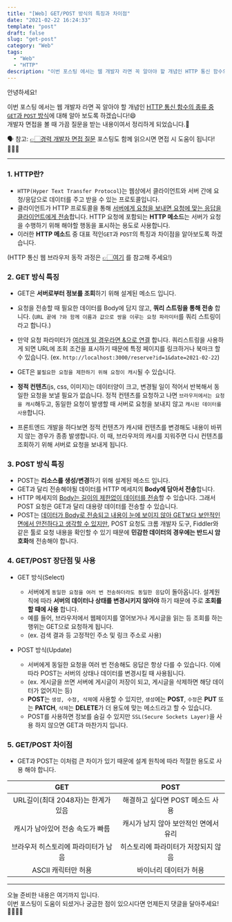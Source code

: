 ```yaml
---
title: "[Web] GET/POST 방식의 특징과 차이점"
date: "2021-02-22 16:24:33"
template: "post"
draft: false
slug: "get-post"
category: "Web"
tags:
  - "Web"
  - "HTTP"
description: "이번 포스팅 에서는 웹 개발자 라면 꼭 알아야 할 개념인 HTTP 통신 함수의 종류 중 `GET`과 `POST` 방식에 대해 알아 보도록 하겠습니다!😄"
---
```


안녕하세요!

이번 포스팅 에서는 웹 개발자 라면 꼭 알아야 할 개념인 <U>HTTP 통신 함수의 종류 중 `GET`과 `POST` 방식</U>에 대해 알아 보도록 하겠습니다!😄  
개발자 면접을 볼 때 가끔 질문을 받는 내용이여서 정리하게 되었습니다.📙  

🗣 참고: [👉🏻경력 개발자 면접 질문](https://shinsangeun.github.io/posts/interview/job-Interview) 포스팅도 함께 읽으시면 면접 시 도움이 됩니다!🙆🏻‍♀️

-----
### 1. HTTP란?
- `HTTP(Hyper Text Transfer Protocol`)는 웹상에서 클라이언트와 서버 간에 요청/응답으로 데이터를 주고 받을 수 있는 프로토콜입니다. 
- 클라이언트가 HTTP 프로토콜을 통해 <U>서버에게 요청을 보내면 요청에 맞는 응답을 클라이언트에게 전송</U>합니다. HTTP 요청에 포함되는 **HTTP 메소드**는 서버가 요청을 수행하기 위해 해야할 행동을 표시하는 용도로 사용합니다. 
- 이러한 **HTTP 메소드** 중 대표 적인`GET`과 `POST`의 특징과 차이점을 알아보도록 하겠습니다.

 (HTTP 통신 웹 브라우저 동작 과정은 [👉🏻여기](https://shinsangeun.github.io/categories/Web/web-process) 를 참고해 주세요!)


### 2. GET 방식 특징
- GET은 **서버로부터 정보를 조회**하기 위해 설계된 메소드 입니다.
- 요청을 전송할 때 필요한 데이터를 Body에 담지 않고, **쿼리 스트링을 통해 전송** 합니다. (`URL 끝에 ?와 함께 이름과 값으로 쌍을 이루는 요청 파라미터`를 쿼리 스트링이라고 합니다.)
- 만약 요청 파라미터가 <U>여러개 일 경우라면 &으로 연결</U> 합니다. 쿼리스트링을 사용하게 되면 URL에 조회 조건을 표시하기 때문에 특정 페이지를 링크하거나 북마크 할 수 있습니다.
(ex. `http://localhost:3000/reserve?id=1&date=2021-02-22`)

- GET은 `불필요한 요청을 제한하기 위해 요청이 캐시`될 수 있습니다.
- **정적 컨텐츠**(js, css, 이미지)는 데이터양이 크고, 변경될 일이 적어서 반복해서 동일한 요청을 보낼 필요가 없습니다. 정적 컨텐츠를 요청하고 나면 `브라우저에서는 요청을 캐시`해두고, 동일한 요청이 발생할 때 서버로 요청을 보내지 않고 `캐시된 데이터를 사용`합니다. 
- 프론트엔드 개발을 하다보면 정적 컨텐츠가 캐시돼 컨텐츠를 변경해도 내용이 바뀌지 않는 경우가 종종 발생합니다. 이 때, 브라우저의 캐시를 지워주면 다시 컨텐츠를 조회하기 위해 서버로 요청을 보내게 됩니다.


### 3. POST 방식 특징
- POST는 **리소스를 생성/변경**하기 위해 설계된 메소드 입니다.
- GET과 달리 전송해야될 데이터를 HTTP 메세지의 **Body에 담아서 전송**합니다. 
- HTTP 메세지의 <U>Body는 길이의 제한없이 데이터를 전송</U>할 수 있습니다. 그래서 POST 요청은 GET과 달리 대용량 데이터를 전송할 수 있습니다. 
- POST는 <U>데이터가 Body로 전송되고 내용이 눈에 보이지 않아 GET보다 보안적인 면에서 안전하다고 생각할 수 있지만</U>, POST 요청도 크롬 개발자 도구, Fiddler와 같은 툴로 요청 내용을 확인할 수 있기 때문에 **민감한 데이터의 경우에는 반드시 암호화**해 전송해야 합니다.


### 4. GET/POST 장단점 및 사용
- GET 방식(Select)
    - 서버에게 `동일한 요청을 여러 번 전송하더라도 동일한 응답`이 돌아옵니다. 설계원칙에 따라 **서버의 데이터나 상태를 변경시키지 않아야** 하기 때문에 주로 **조회를 할 때에 사용** 합니다.
    - 예를 들어, 브라우저에서 웹페이지를 열어보거나 게시글을 읽는 등 조회를 하는 행위는 GET으로 요청하게 됩니다.
    - (ex. 검색 결과 등 고정적인 주소 및 링크 주소로 사용)
    
- POST 방식(Update)
    - 서버에게 동일한 요청을 여러 번 전송해도 응답은 항상 다를 수 있습니다. 이에 따라 POST는 서버의 상태나 데이터를 변경시킬 때 사용됩니다. 
    - (ex. 게시글을 쓰면 서버에 게시글이 저장이 되고, 게시글을 삭제하면 해당 데이터가 없어지는 등) 
    - **POST**는 `생성, 수정, 삭제`에 사용할 수 있지만, `생성`에는 **POST**, `수정`은 **PUT** 또는 **PATCH**, `삭제`는 **DELETE**가 더 용도에 맞는 메소드라고 할 수 있습니다.
    - POST를 사용하면 정보를 숨길 수 있지만 `SSL(Secure Sockets Layer)`을 사용 하지 않으면 GET과 마찬가지 입니다.


### 5. GET/POST 차이점
- GET과 POST는 이처럼 큰 차이가 있기 때문에 설계 원칙에 따라 적절한 용도로 사용 해야 합니다.

|             GET               |                  POST            |
|:-----------------------------:|:--------------------------------:|
|  URL길이(최대 2048자)는 한계가 있음  |     해결하고 싶다면 POST 메소드 사용    | 
|  캐시가 남아있어 전송 속도가 빠름      |    캐시가 남지 않아 보안적인 면에서 유리  |
|  브라우저 히스토리에 파라미터가 남음    |    히스토리에 파라미터가 저장되지 않음    |
|      ASCII 캐릭터만 허용          |          바이너리 데이터가 허용       |

-----

오늘 준비한 내용은 여기까지 입니다.  
이번 포스팅이 도움이 되셨거나 궁금한 점이 있으시다면 언제든지 댓글을 달아주세요!🙋🏻‍♀️✨    
 